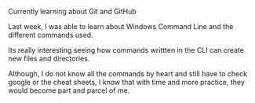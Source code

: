 Currently learning about Git and GitHub

Last week, I was able to learn about Windows Command Line and the different commands used. 

Its really interesting seeing how commands writtten in the CLI can create new files and directories.

Although, I do not know all the commands by heart and still have to check google or the cheat sheets, I know that with time and more practice, they would become part and parcel of me.

